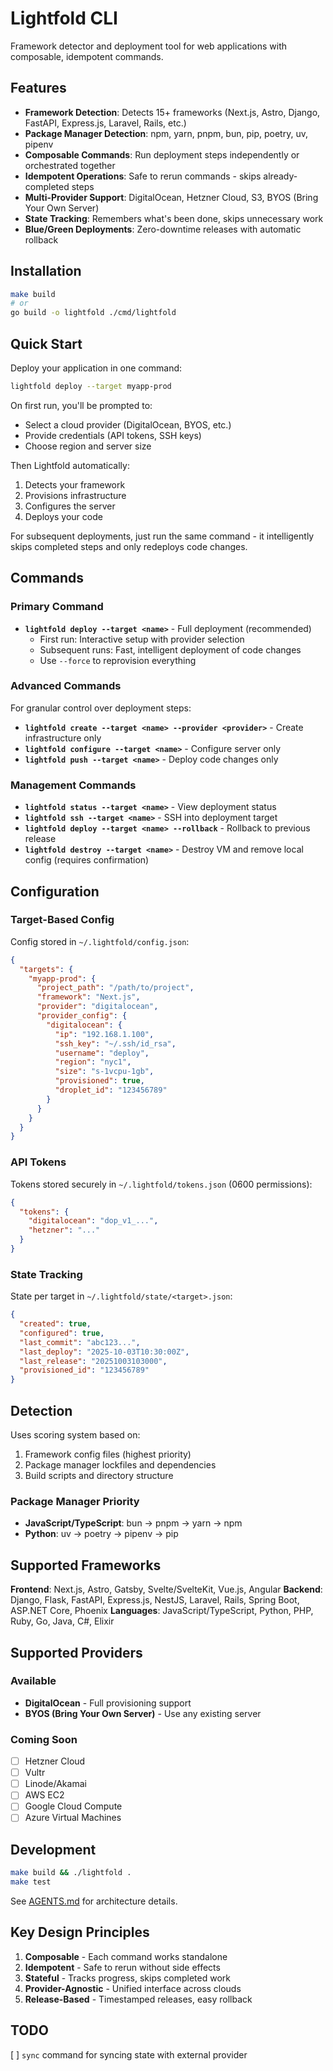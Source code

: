 # Lightfold CLI

Framework detector and deployment tool for web applications with composable, idempotent commands.

## Features

- **Framework Detection**: Detects 15+ frameworks (Next.js, Astro, Django, FastAPI, Express.js, Laravel, Rails, etc.)
- **Package Manager Detection**: npm, yarn, pnpm, bun, pip, poetry, uv, pipenv
- **Composable Commands**: Run deployment steps independently or orchestrated together
- **Idempotent Operations**: Safe to rerun commands - skips already-completed steps
- **Multi-Provider Support**: DigitalOcean, Hetzner Cloud, S3, BYOS (Bring Your Own Server)
- **State Tracking**: Remembers what's been done, skips unnecessary work
- **Blue/Green Deployments**: Zero-downtime releases with automatic rollback

## Installation

```bash
make build
# or
go build -o lightfold ./cmd/lightfold
```

## Quick Start

Deploy your application in one command:

```bash
lightfold deploy --target myapp-prod
```

On first run, you'll be prompted to:
- Select a cloud provider (DigitalOcean, BYOS, etc.)
- Provide credentials (API tokens, SSH keys)
- Choose region and server size

Then Lightfold automatically:
1. Detects your framework
2. Provisions infrastructure
3. Configures the server
4. Deploys your code

For subsequent deployments, just run the same command - it intelligently skips completed steps and only redeploys code changes.

## Commands

### Primary Command

- **`lightfold deploy --target <name>`** - Full deployment (recommended)
  - First run: Interactive setup with provider selection
  - Subsequent runs: Fast, intelligent deployment of code changes
  - Use `--force` to reprovision everything

### Advanced Commands

For granular control over deployment steps:

- **`lightfold create --target <name> --provider <provider>`** - Create infrastructure only
- **`lightfold configure --target <name>`** - Configure server only
- **`lightfold push --target <name>`** - Deploy code changes only

### Management Commands

- **`lightfold status --target <name>`** - View deployment status
- **`lightfold ssh --target <name>`** - SSH into deployment target
- **`lightfold deploy --target <name> --rollback`** - Rollback to previous release
- **`lightfold destroy --target <name>`** - Destroy VM and remove local config (requires confirmation)

## Configuration

### Target-Based Config

Config stored in `~/.lightfold/config.json`:

```json
{
  "targets": {
    "myapp-prod": {
      "project_path": "/path/to/project",
      "framework": "Next.js",
      "provider": "digitalocean",
      "provider_config": {
        "digitalocean": {
          "ip": "192.168.1.100",
          "ssh_key": "~/.ssh/id_rsa",
          "username": "deploy",
          "region": "nyc1",
          "size": "s-1vcpu-1gb",
          "provisioned": true,
          "droplet_id": "123456789"
        }
      }
    }
  }
}
```

### API Tokens

Tokens stored securely in `~/.lightfold/tokens.json` (0600 permissions):

```json
{
  "tokens": {
    "digitalocean": "dop_v1_...",
    "hetzner": "..."
  }
}
```

### State Tracking

State per target in `~/.lightfold/state/<target>.json`:

```json
{
  "created": true,
  "configured": true,
  "last_commit": "abc123...",
  "last_deploy": "2025-10-03T10:30:00Z",
  "last_release": "20251003103000",
  "provisioned_id": "123456789"
}
```


## Detection

Uses scoring system based on:
1. Framework config files (highest priority)
2. Package manager lockfiles and dependencies
3. Build scripts and directory structure

### Package Manager Priority
- **JavaScript/TypeScript**: bun → pnpm → yarn → npm
- **Python**: uv → poetry → pipenv → pip

## Supported Frameworks

**Frontend**: Next.js, Astro, Gatsby, Svelte/SvelteKit, Vue.js, Angular
**Backend**: Django, Flask, FastAPI, Express.js, NestJS, Laravel, Rails, Spring Boot, ASP.NET Core, Phoenix
**Languages**: JavaScript/TypeScript, Python, PHP, Ruby, Go, Java, C#, Elixir

## Supported Providers

### Available
- **DigitalOcean** - Full provisioning support
- **BYOS (Bring Your Own Server)** - Use any existing server

### Coming Soon
- [ ] Hetzner Cloud
- [ ] Vultr
- [ ] Linode/Akamai
- [ ] AWS EC2
- [ ] Google Cloud Compute
- [ ] Azure Virtual Machines

## Development

```bash
make build && ./lightfold .
make test
```

See [AGENTS.md](AGENTS.md) for architecture details.

## Key Design Principles

1. **Composable** - Each command works standalone
2. **Idempotent** - Safe to rerun without side effects
3. **Stateful** - Tracks progress, skips completed work
4. **Provider-Agnostic** - Unified interface across clouds
5. **Release-Based** - Timestamped releases, easy rollback


## TODO
[ ] `sync` command for syncing state with external provider